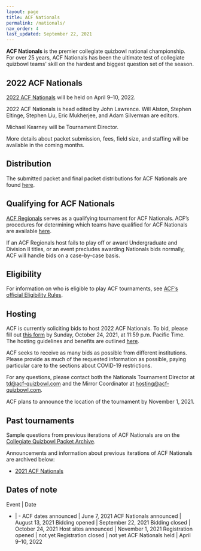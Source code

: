 ```yaml
---
layout: page
title: ACF Nationals
permalink: /nationals/
nav_order: 4
last_updated: September 22, 2021
---
```


**ACF Nationals** is the premier collegiate quizbowl national championship. For over 25 years, ACF Nationals has been the ultimate test of collegiate quizbowl teams' skill on the hardest and biggest question set of the season.

## 2022 ACF Nationals
[2022 ACF Nationals](https://hsquizbowl.org/forums/viewtopic.php?f=8&t=25391) will be held on April 9–10, 2022.

2022 ACF Nationals is head edited by John Lawrence. Will Alston, Stephen Eltinge, Stephen Liu, Eric Mukherjee, and Adam Silverman are editors.

Michael Kearney will be Tournament Director.

More details about packet submission, fees, field size, and staffing will be available in the coming months.

## Distribution
The submitted packet and final packet distributions for ACF Nationals are found [here](/distribution).

## Qualifying for ACF Nationals
[ACF Regionals](/regionals) serves as a qualifying tournament for ACF Nationals. ACF’s procedures for determining which teams have qualified for ACF Nationals are available [here](/nationals-qualification).

If an ACF Regionals host fails to play off or award Undergraduate and Division II titles, or an event precludes awarding Nationals bids normally, ACF will handle bids on a case-by-case basis.

## Eligibility

For information on who is eligible to play ACF tournaments, see [ACF’s official Eligibility Rules](/eligibility-rules).

<!-- ## Staffing
If you would like to staff ACF Nationals, email both [td@acf-quizbowl.com](mailto:td@acf-quizbowl.com) and [staffing@acf-quizbowl.com](mailto:staffing@acf-quizbowl.com) with the subject line "ACF Nationals staffing." -->

## Hosting
ACF is currently soliciting bids to host 2022 ACF Nationals. To bid, please fill out [this form](https://forms.gle/UrUe8m5UonW2t7d86) by Sunday, October 24, 2021, at 11:59 p.m. Pacific Time.
The hosting guidelines and benefits are outlined [here](/hosting-guidelines#details-about-bidding-for-acf-nationals).

ACF seeks to receive as many bids as possible from different institutions. Please provide as much of the requested information as possible, paying particular care to the sections about COVID-19 restrictions.

For any questions, please contact both the Nationals Tournament Director at [td@acf-quizbowl.com](mailto:td@acf-quizbowl.com) and the Mirror Coordinator at [hosting@acf-quizbowl.com](mailto:hosting@acf-quizbowl.com).

ACF plans to announce the location of the tournament by November 1, 2021.

## Past tournaments
Sample questions from previous iterations of ACF Nationals are on the [Collegiate Quizbowl Packet Archive](http://hsquizbowl.org/db/questionsets/search/?name=ACF+Nationals&col=1&season=&archived=y).

Announcements and information about previous iterations of ACF Nationals are archived below:

* [2021 ACF Nationals](/tournaments/archive/2020/ACF%20Nationals)

## Dates of note

Event | Date
- | -
ACF dates announced     | June 7, 2021
ACF Nationals announced | August 13, 2021
Bidding opened          | September 22, 2021
Bidding closed          | October 24, 2021
Host sites announced    | November 1, 2021
Registration opened     | not yet
Registration closed     | not yet
ACF Nationals held      | April 9–10, 2022
